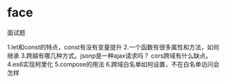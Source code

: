 ﻿# face
面试题

1.let和const的特点，const有没有变量提升
2.一个函数有很多属性和方法，如何继承
3.跨越有哪几种方式。jsonp是一种ajax请求吗？ cors跨域有什么缺点。
4.es6实现柯里化
5.compose的用法
6.跨域白名单如何设置，不在白名单访问会怎样